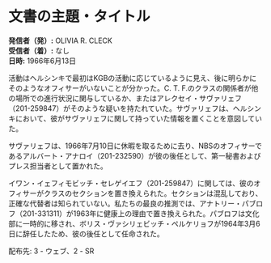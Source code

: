 # 文書の主題・タイトル

**発信者（発）:** OLIVIA R. CLECK  
**受信者（着）:** なし  
**日時:** 1966年6月13日  

活動はヘルシンキで最初はKGBの活動に応じているように見え、後に明らかにそのようなオフィサーがいないことが分かった。C. T. F.のクラスの関係者が他の場所での進行状況に関与しているか、またはアレクセイ・サヴァリェフ（201-259847）がそのような疑いを持たれていた。サヴァリェフは、ヘルシンキにおいて、彼がサヴァリェフに関して持っていた情報を置くことを意図していた。

サヴァリェフは、1966年7月10日に休暇を取るために去り、NBSのオフィサーであるアルバート・アナロイ（201-232590）が彼の後任として、第一秘書およびプレス担当者として置かれた。

イワン・イェフィモビッチ・セレゲイエフ（201-259847）に関しては、彼のオフィサーがクラスのセクションを置き換えられた。セクションは混乱しており、正確な代替者は知られていない。私たちの最良の推測では、アナトリー・パブロフ（201-331311）が1963年に健康上の理由で置き換えられた。パブロフは文化部に一時的に移され、ボリス・ヴァシリェビッチ・ペルケリョフが1964年3月6日に辞任したため、彼の後任として任命された。

配布先: 3 - ウェブ、2 - SR